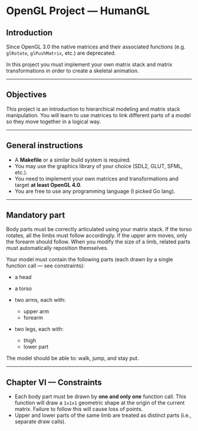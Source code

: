 # OpenGL Project — HumanGL

## Introduction

Since OpenGL 3.0 the native matrices and their associated functions (e.g. `glRotate`, `glPushMatrix`, etc.) are deprecated.

In this project you must implement your own matrix stack and matrix transformations in order to create a skeletal animation.

---

## Objectives

This project is an introduction to hierarchical modeling and matrix stack manipulation. You will learn to use matrices to link different parts of a model so they move together in a logical way.

---

## General instructions

* A **Makefile** or a similar build system is required.
* You may use the graphics library of your choice (SDL2, GLUT, SFML, etc.).
* You need to implement your own matrices and transformations and target **at least OpenGL 4.0**.
* You are free to use any programming language (I picked Go lang).

---

## Mandatory part

Body parts must be correctly articulated using your matrix stack. If the torso rotates, all the limbs must follow accordingly. If the upper arm moves, only the forearm should follow. When you modify the size of a limb, related parts must automatically reposition themselves.

Your model must contain the following parts (each drawn by a single function call — see constraints):

* a head
* a torso
* two arms, each with:

  * upper arm
  * forearm
* two legs, each with:

  * thigh
  * lower part

The model should be able to: walk, jump, and stay put.

---

## Chapter VI — Constraints

* Each body part must be drawn by **one and only one** function call. This function will draw a `1x1x1` geometric shape at the origin of the current matrix. Failure to follow this will cause loss of points.
* Upper and lower parts of the same limb are treated as distinct parts (i.e., separate draw calls).
